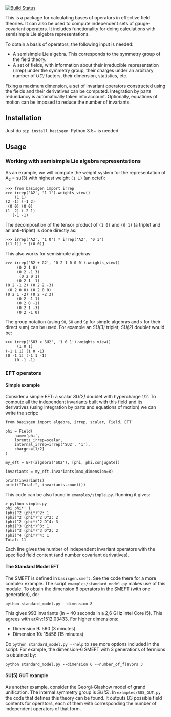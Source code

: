 [![Build Status](https://travis-ci.com/jccriado/basisgen.svg?token=FCho83xJ9cZySjbkvBWS&branch=master)](https://travis-ci.com/jccriado/basisgen)

This is a package for calculating bases of operators in effective field
theories. It can also be used to compute independent sets of
gauge-covariant operators. It includes functionality for doing calculations with
semisimple Lie algebra representations.

To obtain a basis of operators, the following input is needed:
- A semisimple Lie algebra. This corresponds to the symmetry group of the
  field theory.
- A set of fields, with information about their irreducible representation
  (irrep) under the symmetry group, their charges under an arbitrary number of
  _U(1)_ factors, their dimension, statistics, etc. 

Fixing a maximum dimension, a set of invariant operators constructed using the
fields and their derivatives can be computed. Integration by parts redundancy
is automatically taken into account. Optionally, equations of motion can be
imposed to reduce the number of invariants.

## Installation

Just do `pip install basisgen`. Python 3.5+ is needed.

## Usage

### Working with semisimple Lie algebra representations

As an example, we will compute the weight system for the representation of
A<sub>2</sub> = su(3) with highest weight `(1 1)` (an octet):

~~~
>>> from basisgen import irrep
>>> irrep('A2', '1 1').weights_view()
    (1 1)
(2 -1) (-1 2)
 (0 0) (0 0)
(1 -2) (-2 1)
   (-1 -1)
~~~

The decomposition of the tensor product of `(1 0)` and `(0 1)` (a triplet
and an anti-triplet) is done directly as:

~~~
>>> irrep('A2', '1 0') * irrep('A2', '0 1')
[(1 1)] + [(0 0)]
~~~

This also works for semisimple algebras:

~~~
>>> irrep('B2 + G2', '0 2 1 0 0 0').weights_view()
     (0 2 1 0)
     (0 2 -1 3)
      (0 2 0 1)
     (0 2 1 -1)
(0 2 -1 2) (0 2 2 -3)
 (0 2 0 0) (0 2 0 0)
(0 2 1 -2) (0 2 -2 3)
     (0 2 -1 1)
     (0 2 0 -1)
     (0 2 1 -3)
     (0 2 -1 0)
~~~

The group notation (using `SO`, `SU` and `Sp` for simple algebras and `x` for
their direct sum) can be used. For example an _SU(3)_ triplet, _SU(2)_ doublet
would be:

~~~
>>> irrep('SU3 x SU2', '1 0 1').weights_view()
     (1 0 1)
(-1 1 1) (1 0 -1)
(0 -1 1) (-1 1 -1)
    (0 -1 -1)
~~~

### EFT operators

#### Simple example

Consider a simple EFT: a scalar _SU(2)_ doublet with hypercharge 1/2. To
compute all the independent invariants built with this field and its derivatives
(using integration by parts and equations of motion) we can write the script:

~~~
from basisgen import algebra, irrep, scalar, Field, EFT

phi = Field(
    name='phi',
    lorentz_irrep=scalar,
    internal_irrep=irrep('SU2', '1'),
    charges=[1/2]
)

my_eft = EFT(algebra('SU2'), [phi, phi.conjugate])

invariants = my_eft.invariants(max_dimension=8)

print(invariants)
print("Total:", invariants.count())
~~~

This code can be also found in `examples/simple.py`. Running it gives:

~~~
> python simple.py
phi phi*: 1
(phi)^2 (phi*)^2: 1
(phi)^2 (phi*)^2 D^2: 2
(phi)^2 (phi*)^2 D^4: 3
(phi)^3 (phi*)^3: 1
(phi)^3 (phi*)^3 D^2: 2
(phi)^4 (phi*)^4: 1
Total: 11
~~~
	
Each line gives the number of independent invariant operators with the
specified field content (and number covariant derivatives).

#### The Standard Model EFT

The SMEFT is defined in `basisgen.smeft`. See the code there for a more complex
example. The script `examples/standard_model.py` makes use of this module. To
obtain the dimension 8 operators in the SMEFT (with one generation), do:

~~~
python standard_model.py --dimension 8
~~~

This gives 993 invariants (in ~ 40 seconds in a 2,6 GHz Intel Core i5). This
agrees with arXiv:1512.03433. For higher dimensions:
* Dimension 9: 560 (3 minutes)
* Dimension 10: 15456 (15 minutes)

Do `python standard_model.py --help` to see more options included in the script.
For example, the dimension-6 SMEFT with 3 generations of fermions is obtained by:

~~~
python standard_model.py --dimension 6 --number_of_flavors 3
~~~


#### SU(5) GUT example

As another example, consider the Georgi-Glashow model of grand unification.  The
internal symmetry group is _SU(5)_. In `examples/SU5_GUT.py` the code that
defines this theory can be found. It outputs 83 possible field contents for
operators, each of them with corresponding the number of independent operators
of that form.
